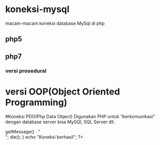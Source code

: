 # koneksi-mysql

macam-macam koneksi database MySql di php
## php5
<?php
  mysql_connect('localhost','root','');
  $con = mysql_select_db('nama_database');
  if($con){
    echo"Koneksi mysql";
  }
 ?>
## php7
 ### versi prosedural
<?php
  $db=mysqli_connect("localhost","root","");
  $con = mysqli_select_db($db,"nama_database");
  if($con){
    echo"koneksi mysqli";
  }
 ?>
# versi OOP(Object Oriented Programming)
 <?php
  $db=new mysqli("localhost","root","","dbgenerasimadani");
  if($db){
    echo"koneksi new mysqli";
  }
 ?>
#Koneksi PDO(Php Data Object)
Digunakan PHP untuk “berkomunikasi” dengan database server bisa MySQl, SQL Server dll.
<?php
try {
  $host = new PDO('mysql:host=localhost;dbname=nama_database', "root", "");
}
catch (PDOException $e) {
  echo "Koneksi bermasalah: " . $e->getMessage() . "<br/>";
  die();
}
echo "Koneksi berhasil";
?>
